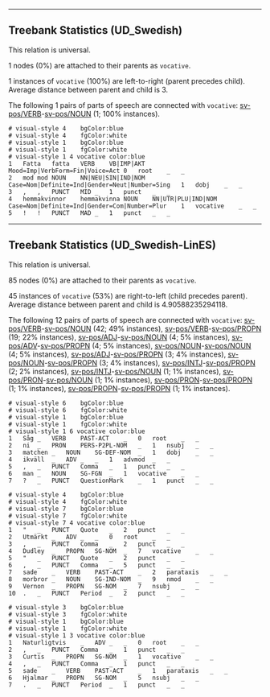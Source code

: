 

--------------------------------------------------------------------------------

## Treebank Statistics (UD_Swedish)

This relation is universal.

1 nodes (0%) are attached to their parents as `vocative`.

1 instances of `vocative` (100%) are left-to-right (parent precedes child).
Average distance between parent and child is 3.

The following 1 pairs of parts of speech are connected with `vocative`: [sv-pos/VERB]()-[sv-pos/NOUN]() (1; 100% instances).


~~~ conllu
# visual-style 4	bgColor:blue
# visual-style 4	fgColor:white
# visual-style 1	bgColor:blue
# visual-style 1	fgColor:white
# visual-style 1 4 vocative	color:blue
1	Fatta	fatta	VERB	VB|IMP|AKT	Mood=Imp|VerbForm=Fin|Voice=Act	0	root	_	_
2	mod	mod	NOUN	NN|NEU|SIN|IND|NOM	Case=Nom|Definite=Ind|Gender=Neut|Number=Sing	1	dobj	_	_
3	,	,	PUNCT	MID	_	1	punct	_	_
4	hemmakvinnor	hemmakvinna	NOUN	NN|UTR|PLU|IND|NOM	Case=Nom|Definite=Ind|Gender=Com|Number=Plur	1	vocative	_	_
5	!	!	PUNCT	MAD	_	1	punct	_	_

~~~




--------------------------------------------------------------------------------

## Treebank Statistics (UD_Swedish-LinES)

This relation is universal.

85 nodes (0%) are attached to their parents as `vocative`.

45 instances of `vocative` (53%) are right-to-left (child precedes parent).
Average distance between parent and child is 4.90588235294118.

The following 12 pairs of parts of speech are connected with `vocative`: [sv-pos/VERB]()-[sv-pos/NOUN]() (42; 49% instances), [sv-pos/VERB]()-[sv-pos/PROPN]() (19; 22% instances), [sv-pos/ADJ]()-[sv-pos/NOUN]() (4; 5% instances), [sv-pos/ADV]()-[sv-pos/PROPN]() (4; 5% instances), [sv-pos/NOUN]()-[sv-pos/NOUN]() (4; 5% instances), [sv-pos/ADJ]()-[sv-pos/PROPN]() (3; 4% instances), [sv-pos/NOUN]()-[sv-pos/PROPN]() (3; 4% instances), [sv-pos/INTJ]()-[sv-pos/PROPN]() (2; 2% instances), [sv-pos/INTJ]()-[sv-pos/NOUN]() (1; 1% instances), [sv-pos/PRON]()-[sv-pos/NOUN]() (1; 1% instances), [sv-pos/PRON]()-[sv-pos/PROPN]() (1; 1% instances), [sv-pos/PROPN]()-[sv-pos/PROPN]() (1; 1% instances).


~~~ conllu
# visual-style 6	bgColor:blue
# visual-style 6	fgColor:white
# visual-style 1	bgColor:blue
# visual-style 1	fgColor:white
# visual-style 1 6 vocative	color:blue
1	Såg	_	VERB	PAST-ACT	_	0	root	_	_
2	ni	_	PRON	PERS-P2PL-NOM	_	1	nsubj	_	_
3	matchen	_	NOUN	SG-DEF-NOM	_	1	dobj	_	_
4	ikväll	_	ADV	_	_	1	advmod	_	_
5	,	_	PUNCT	Comma	_	1	punct	_	_
6	man	_	NOUN	SG-FGN	_	1	vocative	_	_
7	?	_	PUNCT	QuestionMark	_	1	punct	_	_

~~~


~~~ conllu
# visual-style 4	bgColor:blue
# visual-style 4	fgColor:white
# visual-style 7	bgColor:blue
# visual-style 7	fgColor:white
# visual-style 7 4 vocative	color:blue
1	"	_	PUNCT	Quote	_	2	punct	_	_
2	Utmärkt	_	ADV	_	_	0	root	_	_
3	,	_	PUNCT	Comma	_	2	punct	_	_
4	Dudley	_	PROPN	SG-NOM	_	7	vocative	_	_
5	"	_	PUNCT	Quote	_	2	punct	_	_
6	,	_	PUNCT	Comma	_	5	punct	_	_
7	sade	_	VERB	PAST-ACT	_	2	parataxis	_	_
8	morbror	_	NOUN	SG-IND-NOM	_	9	nmod	_	_
9	Vernon	_	PROPN	SG-NOM	_	7	nsubj	_	_
10	.	_	PUNCT	Period	_	2	punct	_	_

~~~


~~~ conllu
# visual-style 3	bgColor:blue
# visual-style 3	fgColor:white
# visual-style 1	bgColor:blue
# visual-style 1	fgColor:white
# visual-style 1 3 vocative	color:blue
1	Naturligtvis	_	ADV	_	_	0	root	_	_
2	,	_	PUNCT	Comma	_	1	punct	_	_
3	Curtis	_	PROPN	SG-NOM	_	1	vocative	_	_
4	,	_	PUNCT	Comma	_	1	punct	_	_
5	sade	_	VERB	PAST-ACT	_	1	parataxis	_	_
6	Hjalmar	_	PROPN	SG-NOM	_	5	nsubj	_	_
7	.	_	PUNCT	Period	_	1	punct	_	_

~~~


